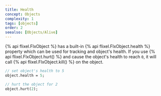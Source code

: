 ```yaml
---
title: Health
concept: Objects
complexity: 1
tags: [objects]
order: 2
seealso: [Objects/Alive]
---
```

{% api flixel.FlxObject %} has a built-in {% api flixel.FlxObject.health %} property which can be used for tracking and object's health. If you use {% api flixel.FlxObject.hurt() %} and cause the object's health to reach `0`, it will call {% api flixel.FlxObject.kill() %} on the object.

```haxe
// set object's health to 5
object.health = 5;

// hurt the object for 2
object.hurt(2);
```
